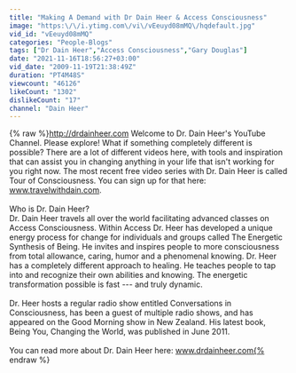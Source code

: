```yaml
---
title: "Making A Demand with Dr Dain Heer & Access Consciousness"
image: "https:\/\/i.ytimg.com\/vi\/vEeuyd08mMQ\/hqdefault.jpg"
vid_id: "vEeuyd08mMQ"
categories: "People-Blogs"
tags: ["Dr Dain Heer","Access Consciousness","Gary Douglas"]
date: "2021-11-16T18:56:27+03:00"
vid_date: "2009-11-19T21:38:49Z"
duration: "PT4M48S"
viewcount: "46126"
likeCount: "1302"
dislikeCount: "17"
channel: "Dain Heer"
---
```

{% raw %}<a rel="nofollow" target="blank" href="http://drdainheer.com">http://drdainheer.com</a> Welcome to Dr. Dain Heer's YouTube Channel. Please explore! What if something completely different is possible? There are a lot of different videos here, with tools and inspiration that can assist you in changing anything in your life that isn't working for you right now. The most recent free video series with Dr. Dain Heer is called Tour of Consciousness. You can sign up for that here: www.travelwithdain.com. <br /> <br />Who is Dr. Dain Heer?<br />Dr. Dain Heer travels all over the world facilitating advanced classes on Access Consciousness. Within Access Dr. Heer has developed a unique energy process for change for individuals and groups called The Energetic Synthesis of Being. He invites and inspires people to more consciousness from total allowance, caring, humor and a phenomenal knowing. Dr. Heer has a completely different approach to healing. He teaches people to tap into and recognize their own abilities and knowing. The energetic transformation possible is fast --- and truly dynamic.<br /> <br />Dr. Heer hosts a regular radio show entitled Conversations in Consciousness, has been a guest of multiple radio shows, and has appeared on the Good Morning show in New Zealand. His latest book, Being You, Changing the World, was published in June 2011.<br /><br />You can read more about Dr. Dain Heer here: www.drdainheer.com{% endraw %}
